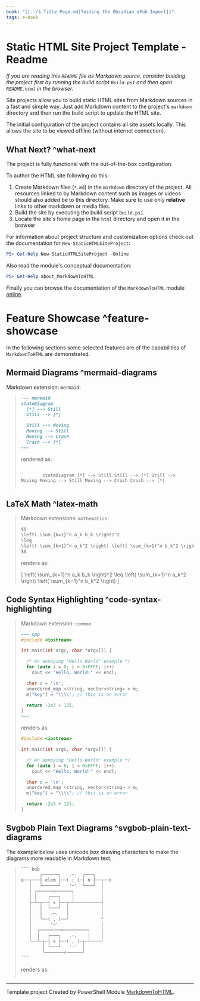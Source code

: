 ```yaml
---
book: "[[../§ Title Page.md|Testing the Obsidian ePub Import]]"
tags: e-book
---
```


  

# Static HTML Site Project Template - Readme

_If you are reading this `README` file as Markdown source, consider building the project first by running the build script `Build.ps1` and then open `README.html` in the browser._

Site projects allow you to build static HTML sites from Markdown sources in a fast and simple way. Just add Markdown content to the project's `markdown` directory and then run the build script to update the HTML site.

The initial configuration of the project contains all site assets locally. This allows the site to be viewed offline (without internet connection).

## What Next? ^what-next

The project is fully functional with the out-of-the-box configuration.

To author the HTML site following do this:

1. Create Markdown files (`*.md`) in the `markdown` directory of the project. All resources linked to by Markdown content such as images or videos should also added be to this directory. Make sure to use only **relative** links to other markdown or media files.
2. Build the site by executing the build script `Build.ps1`.
3. Locate the site's home page in the `html` directory and open it in the browser

For information about project structure and customization options check out the documentation for `New-StaticHTMLSiteProject`:

```Powershell
PS> Get-Help New-StaticHTMLSiteProject -Online
```

Also read the module's conceptual documentation:

```PowerShell
PS> Get-Help about_MarkdownToHTML
```

Finally you can browse the documentation of the `MarkdownToHTML` module [online](https://wethat.github.io/MarkdownToHtml/).

# Feature Showcase ^feature-showcase

In the following sections some selected features are of the capabilities of `MarkdownToHTML` are demonstrated.

## Mermaid Diagrams ^mermaid-diagrams

Markdown extension: `mermaid`:

> ```markdown
> ~~~ mermaid
> stateDiagram
>   [*] --> Still
>   Still --> [*]
> 
>   Still --> Moving
>   Moving --> Still
>   Moving --> Crash
>   Crash --> [*]
> ~~~
> ```
> 
> rendered as:
> 
> ```mermaid
> 
>         stateDiagram [*] --> Still Still --> [*] Still --> Moving Moving --> Still Moving --> Crash Crash --> [*]
>       
> ```

## LaTeX Math ^latex-math

> Markdown extensions: `mathematics`:
> 
> ```markdown
> $$
> \left( \sum_{k=1}^n a_k b_k \right)^2
> \leq
> \left( \sum_{k=1}^n a_k^2 \right) \left( \sum_{k=1}^n b_k^2 \right)
> $$
> ```
> 
> renders as:
> 
> \[ \left( \sum_{k=1}^n a_k b_k \right)^2 \leq \left( \sum_{k=1}^n a_k^2 \right) \left( \sum_{k=1}^n b_k^2 \right) \]

## Code Syntax Highlighting ^code-syntax-highlighting

> Markdown extension: `common`
> 
> ```markdown
> ~~~ cpp
> #include <iostream>
> 
> int main(int argc, char *argv[]) {
> 
>   /* An annoying "Hello World" example */
>   for (auto i = 0; i < 0xFFFF; i++)
>     cout << "Hello, World!" << endl;
> 
>   char c = '\n';
>   unordered_map <string, vector<string> > m;
>   m["key"] = "\\\\"; // this is an error
> 
>   return -2e3 + 12l;
> }
> ~~~
> ```
> 
> renders as:
> 
> ```cpp
> #include <iostream>
> 
> int main(int argc, char *argv[]) {
> 
>   /* An annoying "Hello World" example */
>   for (auto i = 0; i < 0xFFFF; i++)
>     cout << "Hello, World!" << endl;
> 
>   char c = '\n';
>   unordered_map <string, vector<string> > m;
>   m["key"] = "\\\\"; // this is an error
> 
>   return -2e3 + 12l;
> }
> ```

## Svgbob Plain Text Diagrams ^svgbob-plain-text-diagrams

The example below uses unicode _box_ drawing characters to make the diagrams more readable in Markdown text.

> ```markdown
> ˜˜˜ bob
>        ┌──────┐   .─.  ┌───┐
> o──┬───┤ elem ├──( ; )─┤ n ├──┬──o
>    │   └──────┘   '─'  └───┘  │
>    │ ╭──────>──────╮          │
>    │ │    ┌───┐    │          │
>    ├─┴─┬──┤ x ├──┬─┴──────────┤
>    │   │  └───┘  │            │
>    │   │   .─.   │            │
>    │   ╰──( , )──╯            ^
>    │       '─'                │
>    │  ╭────────>─────────╮    │
>    │  │   ┌───┐   .-.    │    │
>    ╰──┴─┬─┤ x ├──( , )─┬─┴────╯
>         │ └───┘   '-'  │
>         ╰───────<──────╯
> ˜˜˜
> ```
> 
> renders as:
> 
> ```undefined
> 
> ```

---

Template project Created by PowerShell Module [MarkdownToHTML](https://github.com/WetHat/MarkdownToHtml).